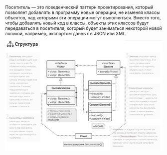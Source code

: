 Посетитель — это поведенческий паттерн проектирования, который позволяет добавлять в программу новые операции, не изменяя классы объектов, над
которыми эти операции могут выполняться. Вместо того, чтобы добавлять новый код в классы, объекты этих классов будут передаваться в посетителя,
который будет заниматься некоторой новой логикой, например, экспортом данных в JSON или XML.

![img.png](img.png)

